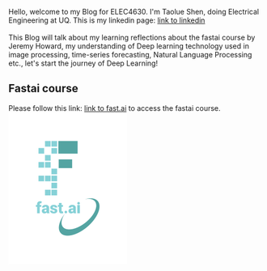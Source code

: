 Hello, welcome to my Blog for ELEC4630. I'm Taolue Shen, doing Electrical Engineering at UQ. This is my linkedin page: [link to linkedin](https://www.linkedin.com/in/taolue-shen-77336824b/)
<br><br>
This Blog will talk about my learning reflections about the fastai course by Jeremy Howard, my understanding of Deep learning technology used in image processing, time-series forecasting, Natural Language Processing etc., let's start the journey of Deep Learning!


## Fastai course
Please follow this link: [link to fast.ai](https://www.fast.ai) to access the fastai course.
![Image of fast.ai logo](images/logo.png)
